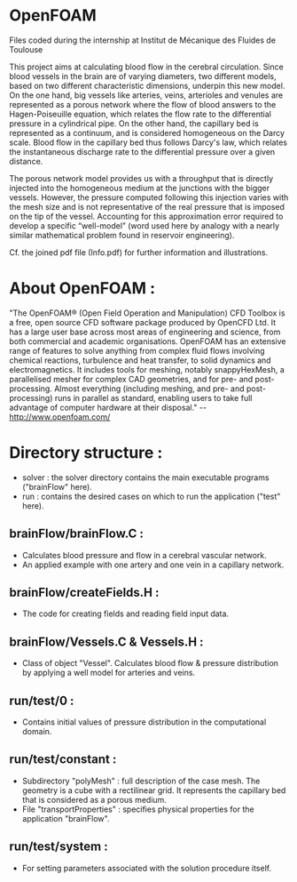 OpenFOAM
========

Files coded during the internship at Institut de Mécanique des Fluides de Toulouse

This project aims at calculating blood flow in the cerebral circulation. Since blood vessels in the brain are of varying diameters, two different models, based on two different characteristic dimensions, underpin this new model. On the one hand, big vessels like arteries, veins, arterioles and venules are represented as a porous network where the flow of blood answers to the Hagen-Poiseuille equation, which relates the flow rate to the differential pressure in a cylindrical pipe. On the other hand, the capillary bed is represented as a continuum, and is considered homogeneous on the Darcy scale. Blood flow in the capillary bed thus follows Darcy's law, which relates the instantaneous discharge rate to the differential pressure over a given distance.

The porous network model provides us with a throughput that is directly injected into the homogeneous medium at the junctions with the bigger vessels. However, the pressure computed following this injection varies with the mesh size and is not representative of the real pressure that is imposed on the tip of the vessel. Accounting for this approximation error required to develop a specific “well-model” (word used here by analogy with a nearly similar mathematical problem found in reservoir engineering).

Cf. the joined pdf file (Info.pdf) for further information and illustrations.


About OpenFOAM :
===============

"The OpenFOAM®  (Open Field Operation and Manipulation) CFD Toolbox is a free, open source CFD software package produced by OpenCFD Ltd. It has a large user base across most areas of engineering and science, from both commercial and academic organisations. OpenFOAM has an extensive range of features to solve anything from complex fluid flows involving chemical reactions, turbulence and heat transfer, to solid dynamics and electromagnetics. It includes tools for meshing, notably snappyHexMesh, a parallelised mesher for complex CAD geometries, and for pre- and post-processing. Almost everything (including meshing, and pre- and post-processing) runs in parallel as standard, enabling users to take full advantage of computer hardware at their disposal." -- http://www.openfoam.com/


Directory structure :
===================

- solver : the solver directory contains the main executable programs ("brainFlow" here).
- run : contains the desired cases on which to run the application ("test" here).


brainFlow/brainFlow.C :
----------------------

- Calculates blood pressure and flow in a cerebral vascular network.
- An applied example with one artery and one vein in a capillary network.
          
          
brainFlow/createFields.H :
------------------------
          
- The code for creating fields and reading field input data.
          
          
brainFlow/Vessels.C & Vessels.H :
-------------------------------
          
- Class of object "Vessel". Calculates blood flow & pressure distribution by applying a well model for arteries and veins.
          

run/test/0 :
----------
         
- Contains initial values of pressure distribution in the computational domain.


run/test/constant :
-----------------
         
- Subdirectory "polyMesh" : full description of the case mesh. The geometry is a cube with a rectilinear grid. It represents the capillary bed that is considered as a porous medium.
- File "transportProperties" : specifies physical properties for the application "brainFlow".


run/test/system :
---------------
         
- For setting parameters associated with the solution procedure itself.
